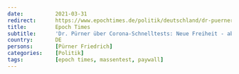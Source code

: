 ```yaml
---
date:          2021-03-31
redirect:      https://www.epochtimes.de/politik/deutschland/dr-puerner-ueber-corona-schnelltests-neue-freiheit-aber-zu-welchem-preis-a3481577.html
title:         Epoch Times
subtitle:      'Dr. Pürner über Corona-Schnelltests: Neue Freiheit - aber zu welchem Preis?'
country:       DE
persons:       [Pürner Friedrich]
categories:    [Politik]
tags:          [epoch times, massentest, paywall]
---
```

